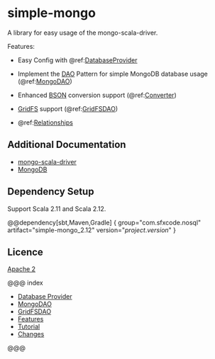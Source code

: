 # simple-mongo

A library for easy usage of the mongo-scala-driver.

Features:

* Easy Config with @ref:[DatabaseProvider](database_provider.md)
* Implement the [DAO](https://en.wikipedia.org/wiki/Data_access_object) Pattern for simple MongoDB database usage (@ref:[MongoDAO](dao/index.md))
* Enhanced [BSON](http://mongodb.github.io/mongo-scala-driver/2.2/bson/) conversion support (@ref:[Converter](features/converter.md))

* [GridFS](https://docs.mongodb.com/manual/core/gridfs/) support (@ref:[GridFSDAO](gridfs/index.md))
* @ref:[Relationships](features/relationships.md)

## Additional Documentation

* [mongo-scala-driver](http://mongodb.github.io/mongo-scala-driver/2.2/)
* [MongoDB](https://docs.mongodb.com/)


## Dependency Setup

Support Scala 2.11 and Scala 2.12.

@@dependency[sbt,Maven,Gradle] {
  group="com.sfxcode.nosql"
  artifact="simple-mongo_2.12"
  version="$project.version$"
}

## Licence

[Apache 2](https://github.com/sfxcode/simple-mongo/blob/master/LICENSE)

@@@ index

 - [Database Provider](database_provider.md)
 - [MongoDAO](dao/index.md)
 - [GridFSDAO](gridfs/index.md)
 - [Features](features/index.md)
 - [Tutorial](tutorial/index.md)
 - [Changes ](changes.md)

@@@
